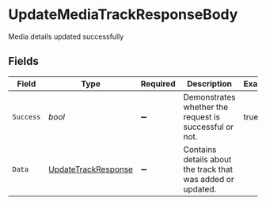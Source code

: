 # UpdateMediaTrackResponseBody

Media details updated successfully


## Fields

| Field                                                                 | Type                                                                  | Required                                                              | Description                                                           | Example                                                               |
| --------------------------------------------------------------------- | --------------------------------------------------------------------- | --------------------------------------------------------------------- | --------------------------------------------------------------------- | --------------------------------------------------------------------- |
| `Success`                                                             | *bool*                                                                | :heavy_minus_sign:                                                    | Demonstrates whether the request is successful or not.                | true                                                                  |
| `Data`                                                                | [UpdateTrackResponse](../../Models/Components/UpdateTrackResponse.md) | :heavy_minus_sign:                                                    | Contains details about the track that was added or updated.           |                                                                       |
